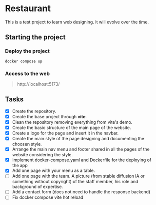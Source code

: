 # Restaurant
This is a test project to learn web designing. It will evolve over the time.
## Starting the project
### Deploy the project
`docker compose up`
### Access to the web
> http://localhost:5173/

## Tasks
- [X] Create the repository.
- [X] Create the base project through **vite**.
- [X] Clean the repository removing everything from vite's demo.
- [X] Create the basic structure of the main page of the website.
- [X] Create a logo for the page and insert it in the navbar.
- [X] Create the main style of the page designing and documenting the choosen style.
- [X] Arrange the main nav menu and footer shared in all the pages of the website considering the style.
- [X] Implement docker-compose.yaml and Dockerfile for the deploying of the app
- [X] Add one page with your menu as a table.
- [ ] Add one page with the team. A picture (from stable diffusion IA or something without copyright) of the staff member, his role and background of expertise.
- [ ] Add a contact form (does not need to handle the response backend)
- [ ] Fix docker compose vite hot reload
